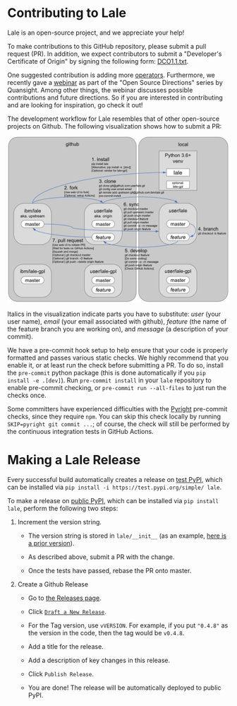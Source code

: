 # Contributing to Lale

Lale is an open-source project, and we appreciate your help!

To make contributions to this GitHub repository, please submit a pull
request (PR). In addition, we expect contributors to submit a
"Developer's Certificate of Origin" by signing the following form:
[DCO1.1.txt](https://github.com/IBM/lale/blob/master/DCO1.1.txt).

One suggested contribution is adding more
[operators](https://nbviewer.jupyter.org/github/IBM/lale/blob/master/examples/docs_new_operators.ipynb).
Furthermore, we recently gave a
[webinar](https://www.youtube.com/watch?v=szXkof_IiGc) as part of the
"Open Source Directions" series by Quansight. Among other things, the
webinar discusses possible contributions and future directions. So if
you are interested in contributing and are looking for inspiration, go
check it out!

The development workflow for Lale resembles that of other open-source
projects on Github. The following visualization shows how to submit a
PR:

<img src="https://github.com/IBM/lale/raw/master/docs/img/repositories.png" alt="development workflow"/>

Italics in the visualization indicate parts you have to substitute:
*user* (your user name), *email* (your email associated with github),
*feature* (the name of the feature branch you are working on), and
*message* (a description of your commit).

We have a pre-commit hook setup to help ensure that your code is properly formatted
and passes various static checks.  We highly recommend that you enable it, or at least run the check
before submitting a PR.  To do so, install the `pre-commit` python
package (this is done automatically if you `pip install -e .[dev]`).
Run `pre-commit install` in your `lale` repository to enable
pre-commit checking, or `pre-commit run --all-files` to just run the
checks once.

Some committers have experienced difficulties with the
[Pyright](https://github.com/Microsoft/pyright) pre-commit checks,
since they require `npm`. You can skip this check locally by running
`SKIP=pyright git commit ...`; of course, the check will still be
performed by the continuous integration tests in GitHub Actions.

# Making a Lale Release

Every successful build automatically creates a release on
[test PyPI](https://test.pypi.org/project/lale/), which can be
installed via `pip install -i https://test.pypi.org/simple/ lale`.

To make a release on [public PyPI](https://pypi.org/project/lale/),
which can be installed via `pip install lale`, perform the following
two steps:

1. Increment the version string.
    * The version string is stored in `lale/__init__` (as an example, [here is a prior version](https://github.com/IBM/lale/blob/b576449a3096847bab4962ab733d3c185a9afefc/lale/__init__.py#L17)).

    * As described above, submit a PR with the change.

    * Once the tests have passed, rebase the PR onto master.

2. Create a Github Release
    * Go to [the Releases page](https://github.com/IBM/lale/releases).

    * Click [`Draft a New Release`](https://github.com/IBM/lale/releases/new).

    * For the Tag version, use `vVERSION`. For example, if you put `"0.4.8"` as the version in the code, then the tag would be `v0.4.8`.

    * Add a title for the release.

    * Add a description of key changes in this release.

    * Click `Publish Release`.

    * You are done!  The release will be automatically deployed to public PyPI.
